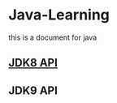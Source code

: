 # Java-Learning
this is a document for java

## [JDK8 API]( https://github.com/745114565/Java-Learning/tree/master/doc/JDK8API.md 'JDK8 API')

## JDK9 API
